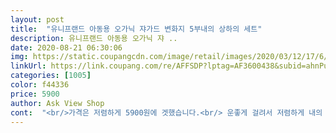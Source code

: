 ```yaml
---
layout: post 
title:  "유니프랜드 아동용 오가닉 쟈가드 변화지 5부내의 상하의 세트" 
description: 유니프랜드 아동용 오가닉 쟈 ..
date: 2020-08-21 06:30:06 
img: https://static.coupangcdn.com/image/retail/images/2020/03/12/17/6/f96ae842-95dc-4315-81d6-2ed0bf49e69f.jpg 
linkUrl: https://link.coupang.com/re/AFFSDP?lptag=AF3600438&subid=ahnPublicAsk&pageKey=1434605808&itemId=2388057967&vendorItemId=70383577657&traceid=V0-113-ff56473d090ce78e 
categories: [1005] 
color: f44336 
price: 5900 
author: Ask View Shop 
cont:  "<br/>가격은 저렴하게 5900원에 겟했습니다.<br/> 운좋게 걸려서 저렴하게 내의 구매했네요.<br/> 원단 좋고 소재도 톡톡하니 흐물거리지 않아서 좋네요.<br/><br/>구매가격; 5900₩ (세일가)<br/>구매하는데 도움이 되길 바랍니다<br/>그러나 단점은 소재택이 밖에 있는게 아니라 안에 있네요.<br/> 바지는 입으면 딱 궁딩이 있는곳에 있어서 이건 안 좋네요.<br/> 왜 밖에다 안 하고 안에다가 달았는지 모르겠네요.<br/> 이것땜시 별 하나 마이너스!!<br/>노랑색이라 밝고 이쁘네요.<br/> 소재도 부드럽고 좋네요.<br/> 칙칙하지 않고 좋네요 ㅋㅋ 매우 만족하며 잘 입겠습니다.<br/> 계속 여기 옷을 사고 있는데 좋네요.<br/> 굿굿<br/>다시 한벌 더 사려구요<br/>단다리 둘째 45개월 키 102.<br/> 몸무게 17 키로 키는 평균이고 몸무게는 상위 몇프로 찍고 옷 사이즈는 110을 입으나 편하게 한 사이즈 업해서 구매했습니다.<br/><br/>배송일자; 2020/07/15 새벽 12시<br/>빠른 배송도 감사합니다<br/>솔직한 후기입니다.<br/><br/>아이 키가140 몸무게가31kg  마른편의 아이라 보통 140145사이즈를  입었는데 넉넉할줄 알고 150으로 주문했는데 전체적으로  넉넉하지는 않네요 그리고 바지가 약간 생각보다 짧았습니다.<br/><br/>아이가 맘에 들었으면 좋겠고 쿠팡맨의 빠른 배송으로 안 자고 있다가 가지고 들어 왔는데 옷 넘 이쁘고 만족스럽네요.<br/> 앞으로 세일 자주 해주세요 ㅋ.<br/>ㅋ<br/>우리아이는 여아지만  핑크 이런건 꽃무늬 이런거 안 좋아합니다.<br/> 요즘 같은 시대에 여자옷 남자옷 가려서 입히는건 아니라고 봅니다.<br/> 여남차별인 발상입니다.<br/><br/>유니프랜드 좋아하는데 이번 제품도 역시나 좋네요<br/>재구매 의사100프로<br/>주문일자 2020/07/14<br/>" 
---
```

